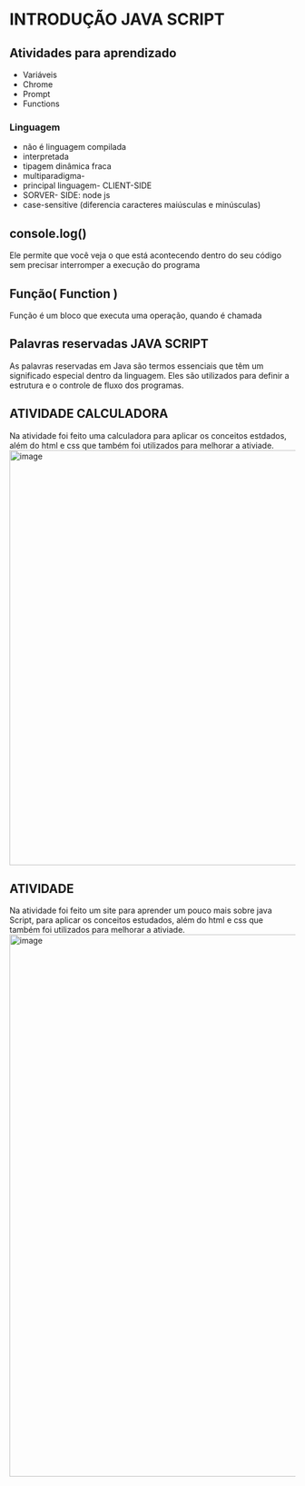 # INTRODUÇÃO JAVA SCRIPT

## Atividades para aprendizado 
* Variáveis
* Chrome
* Prompt
* Functions

### Linguagem
* não é linguagem compilada
* interpretada 
* tipagem dinâmica fraca
* multiparadigma- 
* principal linguagem- CLIENT-SIDE
* SORVER- SIDE: node js
* case-sensitive (diferencia caracteres maiúsculas e minúsculas)


## console.log()
 Ele permite que você veja o que está acontecendo dentro do seu código sem precisar interromper a execução do programa

## Função( Function )
Função é um bloco que executa uma operação, quando é chamada


## Palavras reservadas JAVA SCRIPT
As palavras reservadas em Java são termos essenciais que têm um significado especial dentro da linguagem. Eles são utilizados para definir a estrutura e o controle de fluxo dos programas.


## ATIVIDADE CALCULADORA
Na atividade foi feito uma calculadora para aplicar os conceitos estdados, além do html e css que também foi utilizados para melhorar a ativiade.
<img width="731" alt="image" src="https://github.com/user-attachments/assets/7c9cefea-c58d-400a-affa-f409cc183e10" />

## ATIVIDADE 
Na atividade foi feito um site para aprender um pouco mais sobre java Script, para aplicar os conceitos estudados, além do html e css que também foi utilizados para melhorar a ativiade.
<img width="955" alt="image" src="https://github.com/user-attachments/assets/c2ca30ce-f987-4732-b0c8-0dc90d1bc057" />

